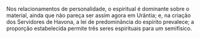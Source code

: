 ﻿Nos relacionamentos de personalidade, o espiritual é dominante sobre o material, ainda que não pareça ser assim agora em Urântia; e, na criação dos Servidores de Havona, a lei de predominância do espírito prevalece; a proporção estabelecida permite três seres espirituais para um semifísico.